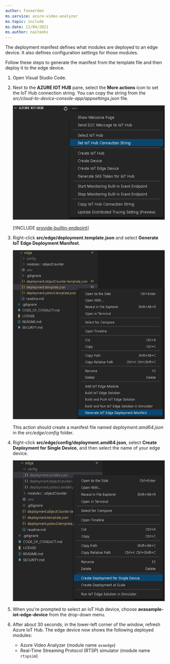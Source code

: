 ```yaml
---
author: fvneerden
ms.service: azure-video-analyzer
ms.topic: include
ms.date: 11/04/2021
ms.author: naiteeks
---
```


The deployment manifest defines what modules are deployed to an edge device. It also defines configuration settings for those modules.

Follow these steps to generate the manifest from the template file and then deploy it to the edge device.

1. Open Visual Studio Code.
1. Next to the **AZURE IOT HUB** pane, select the **More actions** icon to set the IoT Hub connection string. You can copy the string from the _src/cloud-to-device-console-app/appsettings.json_ file.

   ![Set IOT Connection String](../../../media/vscode-common-screenshots/set-connection-string.png)

   [!INCLUDE [provide-builtin-endpoint](../../common-includes/provide-builtin-endpoint.md)]
1. Right-click **src/edge/deployment.template.json** and select **Generate IoT Edge Deployment Manifest**.

   ![Generate the IoT Edge deployment manifest](../../../media/vscode-common-screenshots/generate-iot-edge-deployment-manifest.png)

   This action should create a manifest file named _deployment.amd64.json_ in the _src/edge/config_ folder.
1. Right-click **src/edge/config/deployment.amd64.json**, select **Create Deployment for Single Device**, and then select the name of your edge device.

   ![Create a deployment for a single device](../../../media/vscode-common-screenshots/create-deployment-single-device.png)
1. When you're prompted to select an IoT Hub device, choose **avasample-iot-edge-device** from the drop-down menu.
1. After about 30 seconds, in the lower-left corner of the window, refresh Azure IoT Hub. The edge device now shows the following deployed modules:

    - Azure Video Analyzer (module name `avaedge`)
    - Real-Time Streaming Protocol (RTSP) simulator (module name `rtspsim`)
